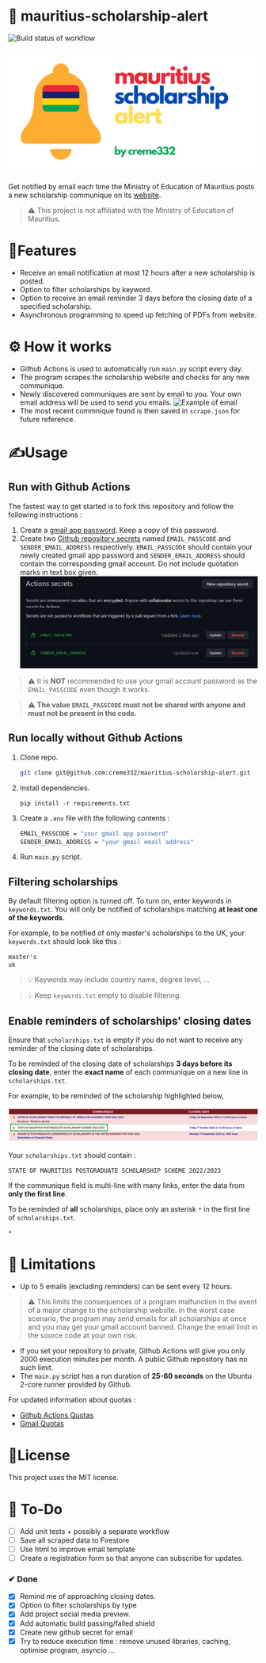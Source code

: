 # 🔔 mauritius-scholarship-alert
![Build status of workflow](https://github.com/creme332/mauritius-scholarship-alert/actions/workflows/main.yml/badge.svg)

![mauritius scholarship alert logo](assets/logo.png)

Get notified by email each time the Ministry of Education of Mauritius posts a new scholarship communique on its [website](https://education.govmu.org/Pages/Downloads/Scholarships/Scholarships-for-Mauritius-Students.aspx).

> ⚠ This project is not affiliated with the Ministry of Education of Mauritius. 

# 🚀Features
- Receive an email notification at most 12 hours after a new scholarship is posted.
- Option to filter scholarships by keyword.
- Option to receive an email reminder 3 days before the closing date of a specified scholarship.
- Asynchronous programming to speed up fetching of PDFs from website.

# ⚙ How it works
- Github Actions is used to automatically run `main.py` script every day.
- The program scrapes the scholarship website and checks for any new communique. 
- Newly discovered communiques are sent by email to you. Your own email address will be used to send you emails.
    ![Example of email](assets/emailgif.gif)
 - The most recent commnique found is then saved in `scrape.json` for future reference.

# ✍Usage
## Run with Github Actions 
The fastest way to get started is to fork this repository and follow the following instructions :
1. Create a [gmail app password](https://itsupport.umd.edu/itsupport/?id=kb_article_view&sysparm_article=KB0015112&sys_kb_id=76433076dbdf8c904cb035623996194b&spa=1). Keep a copy of this password.
2. Create two [Github repository secrets](https://docs.github.com/en/actions/security-guides/encrypted-secrets) named  `EMAIL_PASSCODE` and `SENDER_EMAIL_ADDRESS` respectively. `EMAIL_PASSCODE` should contain your newly created gmail app password and `SENDER_EMAIL_ADDRESS` should contain the corresponding gmail account. Do not include quotation marks in text box given.
    ![github secret image](assets/githubsecret.png)

> ⚠ It is **NOT** recommended to use your gmail account password as the `EMAIL_PASSCODE` even though it works.

> ⚠ **The value `EMAIL_PASSCODE` must not be shared with anyone and must not be present in the code.** 

## Run locally without Github Actions
1. Clone repo.

    ```bash
    git clone git@github.com:creme332/mauritius-scholarship-alert.git
    ```

2. Install dependencies.
    ```
    pip install -r requirements.txt
    ```

3. Create a `.env` file with the following contents :

    ```bash
    EMAIL_PASSCODE = "your gmail app password"
    SENDER_EMAIL_ADDRESS = "your gmail email address"
    ```
4. Run `main.py` script.

## Filtering scholarships
By default filtering option is turned off. To turn on, enter keywords in `keywords.txt`. You will only be notified of scholarships matching **at least one of the keywords**.

For example, to be notified of only master's scholarships to the UK, your `keywords.txt` should look like this :
```
master's
uk
```
> 💡 Keywords may include country name, degree level, ...

> 💡 Keep `keywords.txt` empty to disable filtering.

## Enable reminders of scholarships' closing dates

Ensure that  `scholarships.txt` is empty if you do not want to receive any reminder of the closing date of scholarships.

To be reminded of the closing date of scholarships **3 days before its closing date**, enter the **exact name** of each communique on a new line in `scholarships.txt`. 

For example, to be reminded of the scholarship highlighted below, 

![screenshot of website highlighting one communique](assets/example.png)

Your `scholarships.txt` should contain :
```
​STATE OF MAURITIUS POSTGRADUATE SCHOLARSHIP SCHEME 2022/2023
```

If the communique field is multi-line with many links, enter the data from **only the first line**.

To be reminded of **all** scholarships, place only an asterisk `*` in the first line of `scholarships.txt`.

```
*
```

# 🤚 Limitations
- Up to 5 emails (excluding reminders) can be sent every 12 hours.

> ⚠ This limits the consequences of a program malfunction in the event of a major change to the scholarship website. In the worst case scenario, the program may send emails for all scholarships at once and you may get your gmail account banned. Change the email limit in the source code at your own risk.

- If you set your repository to private, Github Actions will give you only 2000 execution minutes per month. A public Github repository has no such limit. 
- The `main.py` script has a run duration of **25-60 seconds** on the  Ubuntu 2-core runner provided by Github.

For updated information about quotas :
- [Github Actions Quotas](https://docs.github.com/en/billing/managing-billing-for-github-actions/about-billing-for-github-actions)
- [Gmail Quotas](https://support.google.com/a/answer/166852?hl=en)

# 📃License
 This project uses the MIT license.

# 🔨 To-Do
- [ ] Add unit tests + possibly a separate workflow
- [ ] Save all scraped data to Firestore
- [ ] Use html to improve email template
- [ ] Create a registration form so that anyone can subscribe for updates.

### ✔ Done
- [x] Remind me of approaching closing dates.
- [x] Option to filter scholarships by type
- [x] Add project social media preview.
- [x] Add automatic build passing/failed shield
- [x] Create new github secret for email
- [x] Try to reduce execution time : remove unused libraries, caching, optimise program, asyncio ...

